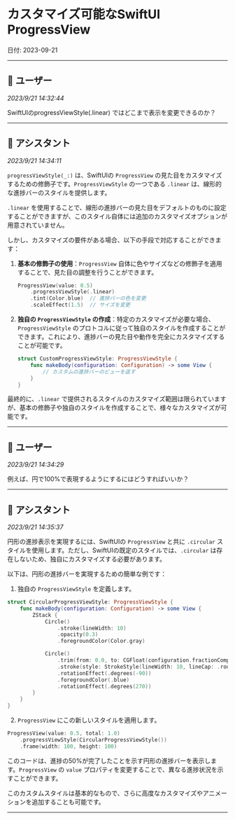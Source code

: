 # カスタマイズ可能なSwiftUI ProgressView

日付: 2023-09-21

---

## 👤 ユーザー
*2023/9/21 14:32:44*

SwiftUIのprogressViewStyle(.linear) ではどこまで表示を変更できるのか？

---

## 🤖 アシスタント
*2023/9/21 14:34:11*

`progressViewStyle(_:)` は、SwiftUIの `ProgressView` の見た目をカスタマイズするための修飾子です。`ProgressViewStyle` の一つである `.linear` は、線形的な進捗バーのスタイルを提供します。

`.linear` を使用することで、線形の進捗バーの見た目をデフォルトのものに設定することができますが、このスタイル自体には追加のカスタマイズオプションが用意されていません。

しかし、カスタマイズの要件がある場合、以下の手段で対応することができます：

1. **基本の修飾子の使用**：`ProgressView` 自体に色やサイズなどの修飾子を適用することで、見た目の調整を行うことができます。

   ```swift
   ProgressView(value: 0.5)
       .progressViewStyle(.linear)
       .tint(Color.blue)  // 進捗バーの色を変更
       .scaleEffect(1.5)  // サイズを変更
   ```

2. **独自の `ProgressViewStyle` の作成**：特定のカスタマイズが必要な場合、`ProgressViewStyle` のプロトコルに従って独自のスタイルを作成することができます。これにより、進捗バーの見た目や動作を完全にカスタマイズすることが可能です。

   ```swift
   struct CustomProgressViewStyle: ProgressViewStyle {
       func makeBody(configuration: Configuration) -> some View {
           // カスタムの進捗バーのビューを返す
       }
   }
   ```

最終的に、`.linear` で提供されるスタイルのカスタマイズ範囲は限られていますが、基本の修飾子や独自のスタイルを作成することで、様々なカスタマイズが可能です。

---

## 👤 ユーザー
*2023/9/21 14:34:29*

例えば、円で100%で表現するようにするにはどうすればいいか？

---

## 🤖 アシスタント
*2023/9/21 14:35:37*

円形の進捗表示を実現するには、SwiftUIの `ProgressView` と共に `.circular` スタイルを使用します。ただし、SwiftUIの既定のスタイルでは、`.circular` は存在しないため、独自にカスタマイズする必要があります。

以下は、円形の進捗バーを実現するための簡単な例です：

1. 独自の `ProgressViewStyle` を定義します。

```swift
struct CircularProgressViewStyle: ProgressViewStyle {
    func makeBody(configuration: Configuration) -> some View {
        ZStack {
            Circle()
                .stroke(lineWidth: 10)
                .opacity(0.3)
                .foregroundColor(Color.gray)

            Circle()
                .trim(from: 0.0, to: CGFloat(configuration.fractionCompleted ?? 0))
                .stroke(style: StrokeStyle(lineWidth: 10, lineCap: .round))
                .rotationEffect(.degrees(-90))
                .foregroundColor(.blue)
                .rotationEffect(.degrees(270))
        }
    }
}
```

2. `ProgressView` にこの新しいスタイルを適用します。

```swift
ProgressView(value: 0.5, total: 1.0)
    .progressViewStyle(CircularProgressViewStyle())
    .frame(width: 100, height: 100)
```

このコードは、進捗の50%が完了したことを示す円形の進捗バーを表示します。`ProgressView` の `value` プロパティを変更することで、異なる進捗状況を示すことができます。

このカスタムスタイルは基本的なもので、さらに高度なカスタマイズやアニメーションを追加することも可能です。

---
